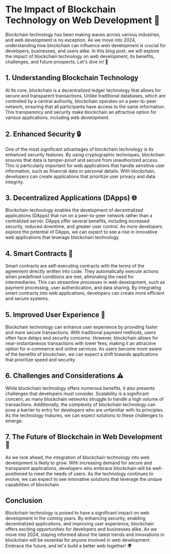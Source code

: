 # The Impact of Blockchain Technology on Web Development 🔗

Blockchain technology has been making waves across various industries, and web development is no exception. As we move into 2024, understanding how blockchain can influence web development is crucial for developers, businesses, and users alike. In this blog post, we will explore the impact of blockchain technology on web development, its benefits, challenges, and future prospects. Let's dive in! 🚀

## 1. Understanding Blockchain Technology

At its core, blockchain is a decentralized ledger technology that allows for secure and transparent transactions. Unlike traditional databases, which are controlled by a central authority, blockchain operates on a peer-to-peer network, ensuring that all participants have access to the same information. This transparency and security make blockchain an attractive option for various applications, including web development.

## 2. Enhanced Security 🔒

One of the most significant advantages of blockchain technology is its enhanced security features. By using cryptographic techniques, blockchain ensures that data is tamper-proof and secure from unauthorized access. This is particularly important for web applications that handle sensitive user information, such as financial data or personal details. With blockchain, developers can create applications that prioritize user privacy and data integrity.

## 3. Decentralized Applications (DApps) 🌐

Blockchain technology enables the development of decentralized applications (DApps) that run on a peer-to-peer network rather than a centralized server. DApps offer several benefits, including increased security, reduced downtime, and greater user control. As more developers explore the potential of DApps, we can expect to see a rise in innovative web applications that leverage blockchain technology.

## 4. Smart Contracts 🤖

Smart contracts are self-executing contracts with the terms of the agreement directly written into code. They automatically execute actions when predefined conditions are met, eliminating the need for intermediaries. This can streamline processes in web development, such as payment processing, user authentication, and data sharing. By integrating smart contracts into web applications, developers can create more efficient and secure systems.

## 5. Improved User Experience 🌟

Blockchain technology can enhance user experience by providing faster and more secure transactions. With traditional payment methods, users often face delays and security concerns. However, blockchain allows for near-instantaneous transactions with lower fees, making it an attractive option for e-commerce and online services. As users become more aware of the benefits of blockchain, we can expect a shift towards applications that prioritize speed and security.

## 6. Challenges and Considerations ⚠️

While blockchain technology offers numerous benefits, it also presents challenges that developers must consider. Scalability is a significant concern, as many blockchain networks struggle to handle a high volume of transactions. Additionally, the complexity of blockchain technology can pose a barrier to entry for developers who are unfamiliar with its principles. As the technology matures, we can expect solutions to these challenges to emerge.

## 7. The Future of Blockchain in Web Development 🔮

As we look ahead, the integration of blockchain technology into web development is likely to grow. With increasing demand for secure and transparent applications, developers who embrace blockchain will be well-positioned to meet the needs of users. As the technology continues to evolve, we can expect to see innovative solutions that leverage the unique capabilities of blockchain.

## Conclusion

Blockchain technology is poised to have a significant impact on web development in the coming years. By enhancing security, enabling decentralized applications, and improving user experience, blockchain offers exciting opportunities for developers and businesses alike. As we move into 2024, staying informed about the latest trends and innovations in blockchain will be essential for anyone involved in web development. Embrace the future, and let's build a better web together! 🌍

